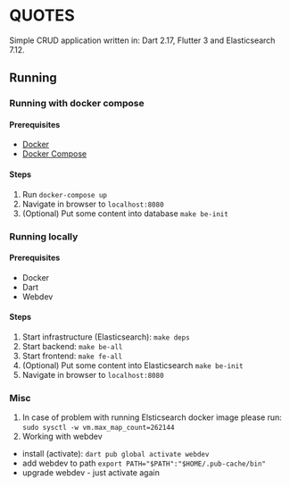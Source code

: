 # QUOTES
Simple CRUD application written in: Dart 2.17, Flutter 3 and Elasticsearch 7.12.


## Running

### Running with docker compose

#### Prerequisites
- [Docker](https://www.docker.com/)
- [Docker Compose](https://docs.docker.com/compose/)

#### Steps
1. Run `docker-compose up`
2. Navigate in browser to `localhost:8080`
3. (Optional) Put some content into database `make be-init`

### Running locally

#### Prerequisites
- Docker
- Dart
- Webdev

#### Steps
1. Start infrastructure (Elasticsearch): `make deps`
2. Start backend: `make be-all`
3. Start frontend: `make fe-all`
4. (Optional) Put some content into Elasticsearch `make be-init`
5. Navigate in browser to `localhost:8080`


### Misc
1. In case of problem with running Elsticsearch docker image please run: `sudo sysctl -w vm.max_map_count=262144`
2. Working with webdev
- install (activate): `dart pub global activate webdev`
- add webdev to path `export PATH="$PATH":"$HOME/.pub-cache/bin"`
- upgrade webdev - just activate again


